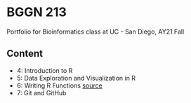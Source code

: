 # BGGN 213
Portfolio for Bioinformatics class at UC - San Diego, AY21 Fall
  
## Content  
  
- 4: Introduction to R
- 5: Data Exploration and Visualization in R
- 6: Writing R Functions [source](https://github.com/jpsco5890/bggn_213/blob/2ac4c45ee1c868f4f2b833e80b780de50fb879c8/Week_3/lab_06/lab_06/class_06-HW-Reddan.md)
- 7: Git and GitHub
